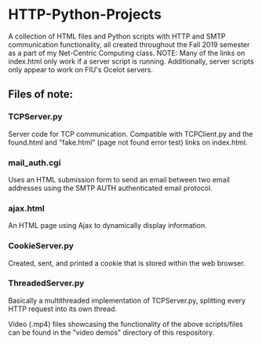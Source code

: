 # HTTP-Python-Projects
A collection of HTML files and Python scripts with HTTP and SMTP communication functionality, all created throughout the Fall 2019 semester as a part of my Net-Centric Computing class.
NOTE: Many of the links on index.html only work if a server script is running. Additionally, server scripts only appear to work on FIU's Ocelot servers.

## Files of note:

### TCPServer.py
Server code for TCP communication. Compatible with TCPClient.py and the found.html and "fake.html" (page not found error test) links on index.html.

### mail_auth.cgi
Uses an HTML submission form to send an email between two email addresses using the SMTP AUTH authenticated email protocol.

### ajax.html
An HTML page using Ajax to dynamically display information.

### CookieServer.py
Created, sent, and printed a cookie that is stored within the web browser.

### ThreadedServer.py
Basically a multithreaded implementation of TCPServer.py, splitting every HTTP request into its own thread.


Video (.mp4) files showcasing the functionality of the above scripts/files can be found in the "video demos" directory of this respository.
